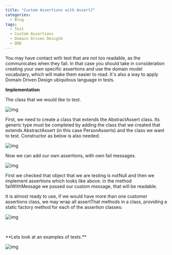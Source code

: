 ```yaml
---
title: "Custom Assertions with AssertJ"
categories:
  - Blog
tags:
  - Test
  - Custom Assertions
  - Domain Driven Designb
  - DDD
---
```


You may have contact with test that are not too readable, as the communicates when they fail.
In that case you should take in consideration creating your own specific assertions and use the domain model vocabulary, which will make them easier to read.
It's also a way to apply Domain Driven Design ubiquitous language in tests.

**Implementation**

The class that we would like to test.

![img]({{site.url}}/assets/blog_images/2021-14-08-custom-assertions-with-assertj/assertions1.png)

First, we need to create a class that extends the AbstractAssert class. Its generic type must be completed by adding the class that we created that extends AbstractAssert (in this case PersonAsserts) and the class we want to test.
Constructor as below is also needed.

![img]({{site.url}}/assets/blog_images/2021-14-08-custom-assertions-with-assertj/assertions2.png)

Now we can add our own assertions, with own fail messages.

![img]({{site.url}}/assets/blog_images/2021-14-08-custom-assertions-with-assertj/assertions3.png)

First we checked that object that we are testing is notNull and then we implement assertions which looks like above. in the method failWithMessage we passed our custom message, that will be readable.

It is almost ready to use, if we would have more than one customer assertions class, we may wrap all assertThat methods in a class, providing a static factory method for each of the assertion classes:

![img]({{site.url}}/assets/blog_images/2021-14-08-custom-assertions-with-assertj/assertions4.png)
<p>&nbsp;</p>
**Lets look at an examples of tests.**

![img]({{site.url}}/assets/blog_images/2021-14-08-custom-assertions-with-assertj/assertions5.png)

